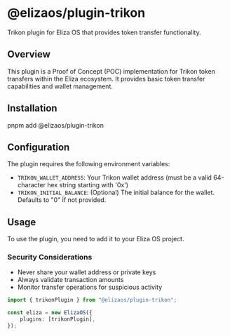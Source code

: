 # @elizaos/plugin-trikon

Trikon plugin for Eliza OS that provides token transfer functionality.

## Overview

This plugin is a Proof of Concept (POC) implementation for Trikon token transfers within the Eliza ecosystem. It provides basic token transfer capabilities and wallet management.

## Installation
pnpm add @elizaos/plugin-trikon

## Configuration

The plugin requires the following environment variables:

- `TRIKON_WALLET_ADDRESS`: Your Trikon wallet address (must be a valid 64-character hex string starting with '0x')
- `TRIKON_INITIAL_BALANCE`: (Optional) The initial balance for the wallet. Defaults to "0" if not provided.

## Usage

To use the plugin, you need to add it to your Eliza OS project.

### Security Considerations

- Never share your wallet address or private keys
- Always validate transaction amounts
- Monitor transfer operations for suspicious activity

```typescript
import { trikonPlugin } from "@elizaos/plugin-trikon";

const eliza = new ElizaOS({
    plugins: [trikonPlugin],
});
```
